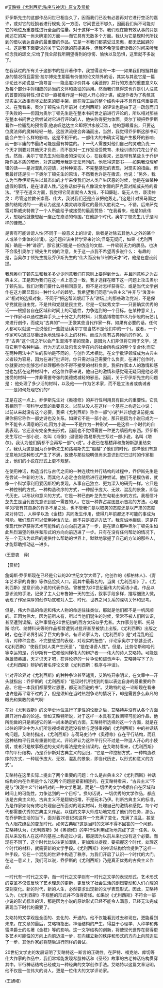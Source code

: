 #[艾略特《尤利西斯:秩序与神话》原文及赏析](https://www.vrrw.net/wx/12525.html)

乔伊斯先生的这部作品问世已相当久了，因而我们已没有必要再对它进行空泛的嘉许，或对它的贬损者进行规劝;另一方面，它问世还不够久，因而我们尚不可能对它的地位及重要性进行全面的估量。对于这样一本书，我们现在能有效从事的只是阐述它的某一尚未确定的方面——而它具有无数多个方面。我认为它是现时代所找到的借以表达自身的最重要的作品。它是一本我们都蒙受过恩惠，都无法回避的书。这是我下面要说的关于它的话的前提条件，但我不希望浪费读者的时间来听我细念我的颂文;它给了我全部我所期望得到的惊愕、愉快以及恐惧，这里就不多说了。

在我读过的所有关于这部书的批评著作中，我觉得没有一本——如果我们根据其自身的情况将瓦雷里·拉尔博先生那篇有价值的论文除外的话，其实与其说它是一篇评论还不如说是一篇导言——能高度评价其与《奥德修》并行的方法的重要意义以及每个部分中对相应的适当的文体和象征的运用。然而我们觉得这也许是引人注意的首要的独特性;但它却一直被看作是一种逗人开心的计谋，或是作者为了构筑其现实主义故事而竖立起来的脚手架，而在竣工后的整个结构中并不具有任何重要意义。在我看来，奥尔丁顿先生几年前对《尤利西斯》的评论也是由于这一疏忽而归于失败的——但因为奥尔丁顿先生是在整本书问世之前进行评论的，所以相对那些在整本书问世之后尝试对它进行评论的人，他失败得更为体面。奥尔丁顿把乔伊斯看作一位骚乱的预言家;他哀叹达达主义即将洪水般泛滥，他的慧眼看出，只要这位魔法师的魔棒轻轻一触，这股洪流便会奔涌而出，当然，我觉得乔伊斯这部书可能会产生什么样的影响，这是不相干的。一部伟大的书确实可能产生极坏的影响;而一部平庸的书最终可能是最有裨益的。下一代人需要对他们自己的灵魂负责;一个天才则要对其他天才负责，而不是对一工作室没受教育、未经训练的花花公子负责。然而，奥尔丁顿先生对低能者的深切关心，在我看来，还是带有某些关于乔伊斯作品本质的暗示，对这些暗示我是无法苟同的。他觉得这部书——如果我没理解错的话——是对混乱的迎请，对种种变态、不完整感觉的表现，对现实的扭曲。但我最好还是引一下奥尔丁顿先生的原话，不然我也许是在撒谎。他说：“另外，我认为当乔伊斯先生以其杰出的才华来使我们对人类产生厌恶的时候，他是在做某种虚假的事情，是在诽谤人性。”这些话似乎有点像温文尔雅的萨克雷对斯威夫特的看法。“至于在道义方面，我觉得它简直就令人发指，不知廉耻、毫无人性、亵渎神灵： 尽管这位教长崇高、伟大，我说我们还是应该把他轰走。”(这是针对贤马国之旅的结尾说的——我认为这是人类灵魂取得过的最伟大胜利之一。不错，后来萨克雷对斯威夫特做了一个人所能给予或接受的最高赞扬：“在我看来，他是如此伟大，想起他就像想起一座正在崩溃的帝国。”在他那个时代，奥尔丁顿先生几乎是同样的慷慨。)



是否有可能诽谤人性(不同于一般意义上的诽谤，后者是对除去其他人之外的某个人或某个集体的诽谤)，这问题应该由哲学界来讨论;但毫无疑问，如果《尤利西斯》确是一种“诽谤”，那它就只能是一份伪造的文献、一件软弱无力的赝品，也决不会吸引奥尔丁顿先生片刻的注意。关于这一点我不希望再多说什么： 有趣的是，当奥尔丁顿先生提及乔伊斯先生的“伟大而没有节制的天才”时，他是在虚设前提。

我想奥尔丁顿先生和我多多少少同意我们在原则上要得到什么，并且同意称之为古典主义。正是因为我们在这一点上意见一致，我才选择在眼下这一问题上攻击奥尔丁顿先生。我们对我们要什么持相同意见，但不是对怎样获得它，或是当代文学创作在这方面显现出一种什么样的趋势。我希望我们同意“古典主义”并非与“浪漫主义”相对的选择对象，不同于“把这帮流氓赶下去”讲坛上的那些政治党派，不是保守党就是自由党，不是共和党就是民主党，它是一切优秀文学——只要确实优秀的话——根据各自在区域和时间上的可能性，力争达到的一个目标。在某种意义上，一个作家可以通过放弃手头上十分之九的材料，只挑选博物馆中木乃伊般的玩艺儿来进行创作，而成为“古典的”——正像某些当代作家一样，如果有必要的话，任何人都可以就这一点说他们一些脏话(奥尔丁顿当然不是他们中的一个)。或者，一个作家可以通过尽量出色地处理手头上的材料，而成为具有古典倾向的作家。关于“古典”这个词之所以会产生混淆不清的现象，是因为人们非但将它用于文学，还将它用于各种利益、行为方式以及包含文学在内的社会所构成的整个复合体;而它在两种用法中产生的影响是不同的。与创作艺术相比，在文学批评领域成为古典主义者较为容易，因为在进行批评时，你只需对自己需要什么负责，在进行创作时，你就要对你能够怎样处理那些你不得不接受的材料负责。我把作家本人的激情和感觉也包括在这种材料中，对这位作家来说，他自己的激情和感觉毫无疑问是他必须接受的材料——并非需要夸张的美德或减轻的邪恶。因而，关于乔伊斯先生的问题是： 他处理了多少活的材料，以及他——作为艺术家，而不是立法者或劝诫者——是如何处理它们的?

正是在这一点上，乔伊斯先生对《奥德修》的并行性利用具有巨大的重要性。它具有相同于一项科学发现的重要意义。以前从没人在这样一个基座上构造过小说： 以前从来就没有这个必要。我把《尤利西斯》称作一部“小说”并非想虚设前提;如果你把它称作一部史诗也没关系。如果它不是一部小说，那只是因为小说已成为一种不能令人满意的形式;因为小说——不是作为一种形式——是这样一个时代的自我表现，它还没有完全失去形式，因而也不觉得需要一种更为缜密的东西。乔伊斯先生写过一部小说，名叫《肖像》;温德姆·路易斯先生写过一部小说，名叫《塔尔》。我认为他们俩都不会再写一部“小说”。小说已在福楼拜和詹姆斯那里结束了。我认为这是因为乔伊斯先生和路易斯先生“超越”了他们的时代，这样他们有意无意地对这种形式产生了不满，致使与那些聪明但尚未意识到它已过时的作家相比，他们的小说在形式上更不规整。

在使用神话，构造当代与古代之间的一种连续性并行结构的过程中，乔伊斯先生是在尝试一种新的方法，而其他人必定也会随后进行这种尝试。他们不是模仿者，就像一个科学家利用爱因斯坦的发现，从事自己独立、更为深入的研究一样。它只是一种控制的方式，一种构造秩序的方式，一种赋予庞大、无效、混乱的景象，即当代历史，以形状和意义的方式。它是一种已由叶芝先生勾勒出来的方式，我相信叶芝先生是当代首先意识到这一需要的人。它是一种靠占星图显示吉兆的方法。心理学(尽管有其自身的许多不足之处，也不管我们是以取笑的态度还是以严肃的态度来对待它)、人种学以及《金枝》共同发生作用，使得几年前都还不可能的事成为可能。我们现在可以使用神话方法，而不只是叙述方法了。我真诚地相信，这是在使现代世界获得艺术可能性的方向向前迈进了一步，是在建立那种奥尔丁顿先生如此热烈渴望的秩序和形式的方向向前迈进了一步。只有在没有任何帮助的情况下，在一个无法为此目的提供什么帮助的世界上，默默地掌握了自己的方法的那些人，才能帮助推动这一进步。

(王恩衷　译)

【赏析】

詹姆斯·乔伊斯现在已经是公认的20世纪文学大师了，他创作的《都柏林人》、《青年艺术家的肖像》等作品脍炙人口，而其中最著名的，当属《尤利西斯》了。《尤利西斯》是意识流小说的代表作品，曾被誉为20世纪最伟大的英语小说。作品以意识流的手法，记录了主人公布鲁姆一天的生活，叙事手段多样，描写细致入微，表现了作家深厚的创作功底和对人生、时代、世界之间关系的深切关怀和思考。

但是，伟大作品的命运和伟大人物的命运往往类似，那就是他们都不是一帆风顺的。正因为伟大，因为前所未有，所以当他们诞生的时候，常常不被人们所认识，甚至遭到误解。这种事情在20世纪初的西方文坛似乎尤甚。大作家劳伦斯、托马斯·哈代、纳博科夫等的作品都曾遭到过批评甚至被禁止出版。《尤利西斯》出版之时，也在评论界引起了巨大的争论。有评论家认为，《尤利西斯》是“对混乱的迎请，对种种变态、不完整感觉的表现，对现实的扭曲”。评论家奥尔丁顿甚至说，《尤利西斯》“使我们对人类产生厌恶”，“是在诽谤人性”。但是，比劳伦斯和哈代等幸运的是，乔伊斯有一位和他同样伟大的辩护者——伟大的诗人艾略特。可能是英雄惜英雄，天才识天才吧，在评论界的一片争论和谴责声中，艾略特写下了为《尤利西斯》辩护的著名评论文章《尤利西斯：秩序与神话》。

针对评论界对《尤利西斯》的种种争论甚至谴责，艾略特开宗明义，在文章中一开头就指出：乔伊斯的《尤利西斯》“是现时代所找到的借以表达自身的最重要的作品。它是一本我们都蒙受过恩惠，都无法回避的书”。艾略特的这一论断现在看来也许是再平常不过的了，但是须知在当时热烈争论的情况下，却是需要多么非凡的眼光和果敢的勇气啊!

在对《尤利西斯》的文学史地位进行了定性的论断之后，艾略特并没有从各个方面展开对作品的论述。恰如艾略特所说，对于这样一本具有无数阐释可能的作品，他所能做的只是阐述它的某一尚未确定的方面。艾略特所选择的这一个方面，就是在以往的评论中为人们所忽视或者远远没有给与足够重视的《尤利西斯》中的神话结构问题。艾略特指出，《尤利西斯》与荷马史诗中《奥德修》存在平行结构，而且这种结构平行具有重要的意义。评论界认为这种平行只不过是一种逗人开心的小伎俩，或者只是故事叙述的支架的看法是完全错误的。在艾略特看来，《尤利西斯》中的平行结构，乃是乔伊斯对古典主义的回归，“它是一种控制方式，一种构造秩序的方式，一种赋予庞大、无效、混乱的景象，即当代历史，以形式和意义的方式”。

艾略特在这里实际上提出了两个重要的问题：什么是古典主义?《尤利西斯》神话结构的内在作用是什么?这两个问题是紧密相连的。在艾略特看来，“古典主义”不是与“浪漫主义”针锋相对的一种文学思潮，而是“一切优秀文学根据各自在区域和时间上的可能性，力争达到的一个目标”。换句话说，一切优秀的文学作品，都应该是古典主义的。古典主义不是翻故纸堆，不是玩木乃伊。判断古典主义的标准，乃是作家如何有效地处理自己所面对的现实材料，处理自己的激情和感觉。每个时代都需要优秀的古典主义作品。以往的文学大师成功地完成了他们的任务，那么，在乔伊斯生活的当下，面对着20世纪初这样一个充满了变化，充满了混乱，甚至令人眼花缭乱的变革时代，如何古典呢?这是当时的文学不得不回答的一个问题。艾略特认为，《尤利西斯》对《奥德修》的平行性利用成功地完成了这一任务。以前从来没有人在这样的基座上构造过小说，那是因为以前从来也没有这个必要。而现在不同了，这个时代比以往更加混乱，更加难以捉摸，要把握这个时代，处理这个时代的材料，就需要新的文学手段。《尤利西斯》的神话结构恰恰提供了这样一种手段。它在一个混乱的世界中构造了秩序，为我们开启了认识一个时代的大门。在这一意义上，我们可以说，乔伊斯的《尤利西斯》乃是真正优秀的古典主义作品。

一时代有一时代之文学，而一时代之文学则有一时代之文学的表现形式。艺术形式的变革不仅仅反映了艺术理念的更新，更反映了社会生活的剧烈变动和人们心理的深刻变化。新的时代，新的人生，必然要求出现新的文学表现形式。因此，艾略特认为，《尤利西斯》不规整的形式并不值得奇怪。如果说《尤利西斯》不符合一部小说的形式标准的话，那是因为小说的原始形式已经不能令人满意，已经无法完成表现当下时代的需要了。

艾略特的文学观是全面的、变化的、开通的。他不仅能看到过去和现在，更能看到未来。在文章的最后，艾略特指出，神话结构的产生，得益于心理学、人种学和弗雷泽爵士的名著《金枝》等的影响。这一文学结构的创新，将使现代世界在获得更多艺术可能性的方向上向前迈进一步，在向建立新的秩序和形式的方向上向前迈进了一步。其他作家必将随后进行同样的尝试。

20世纪文学史的发展证明了艾略特这一断言的正确性。在萨特、福克纳、库切等伟大作家的作品中，我们常常能发现希腊神话和《圣经》故事的古老神话结构贯穿其中。平行神话结构已经成为一种经典的文学创作手法。艾略特以这篇文章证明，他不仅是一位伟大的诗人，更是一位伟大的文学评论家。

(王旭峰)

